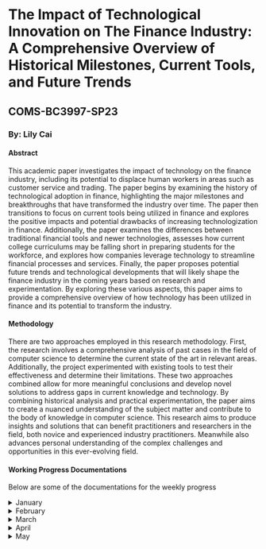<h1> The Impact of Technological Innovation on The Finance Industry: A Comprehensive Overview of Historical Milestones, Current Tools, and Future Trends </h1>
<h2> COMS-BC3997-SP23 </h2>
<h3>By: Lily Cai</h3>

<h4>Abstract</h4>
<p>This academic paper investigates the impact of technology on the finance industry, including its potential to displace human workers in areas such as customer service and trading. The paper begins by examining the history of technological adoption in finance, highlighting the major milestones and breakthroughs that have transformed the industry over time. The paper then transitions to focus on current tools being utilized in finance and explores the positive impacts and potential drawbacks of increasing technologization in finance. Additionally, the paper examines the differences between traditional financial tools and newer technologies, assesses how current college curriculums may be falling short in preparing students for the workforce, and explores how companies leverage technology to streamline financial processes and services. Finally, the paper proposes potential future trends and technological developments that will likely shape the finance industry in the coming years based on research and experimentation. By exploring these various aspects, this paper aims to provide a comprehensive overview of how technology has been utilized in finance and its potential to transform the industry.</p>

<h4>Methodology</h4>
<p>There are two approaches employed in this research methodology. First, the research involves a comprehensive analysis of past cases in the field of computer science to determine the current state of the art in relevant areas. Additionally, the project experimented with existing tools to test their effectiveness and determine their limitations. These two approaches combined allow for more meaningful conclusions and develop novel solutions to address gaps in current knowledge and technology. By combining historical analysis and practical experimentation, the paper aims to create a nuanced understanding of the subject matter and contribute to the body of knowledge in computer science. This research aims to produce insights and solutions that can benefit practitioners and researchers in the field, both novice and experienced industry practitioners. Meanwhile also advances personal understanding of the complex challenges and opportunities in this ever-evolving field.</p>


<h4>Working Progress Documentations</h4>
<p>Below are some of the documentations for the weekly progress</p> 

<details>
  <summary>January </summary>
The following would entail the early weeks, specificially weeks 1-4:
  
  <h6>Weeks 1-2</h6>  
  
Here is a brief description what I did weeks 1-2, written in a format that's almost like a diary: 
  
The first portion of at least two weeks was thinking and writing the preliminary research proposal. Then, the issue became that I got COVID, causing a bit of a delay with the work. Below is a bit thought process of my initial reasonings: 

As my undergraduate life draws closer, I reflect on what I have gained. It saddens me to realize that I haven't accomplished as much as I could have, not only in terms of computer science projects and GPA but also in general. However, I am certain that some of my professors, peers, and friends would disagree with this pessimistic view. With this research project, I aim to satisfy my curiosity and bring closure to my somewhat tumultuous undergraduate life in a way that would make me proud, even if no one else takes pride in my work. Rather than presenting it in the typical report format or opting for the "successful" approach, I wish to pursue this project in a manner that speaks to me and showcases my unique abilities.

Throughout my years of education, I have always been passionate about learning practical and applicable knowledge. I have come to realize that being able to observe the concrete changes and impacts that my efforts are creating is what motivates me to thrive and learn. One field that has always intrigued me is how technology is utilized in various sectors, not just within the tech industry. Specifically, I have been interested in exploring how algorithmic trading and the stock market function with the aid of technology. Observing how these trading strategies operate and their effectiveness in the real world is fascinating. 

**Please see "Research Proposal.pdf" in the Midterm Folder for the proposal**: [Research Proposal](https://github.com/COMS-BC3997-SP23/website-cc4672/blob/main/Midterm/Research%20Proposal.pdf)
  
  <h6>Weeks 3-4</h6>  
  
It wasn't delightful when I realized that my original area might not be feasible for this semester. It's almost as if a person with huge ambitions and eagerness to sail shortly only realizes they don't know how to steer a ship or navigate. My misjudgment with the difficulty required to delve into this topic made it so that after conducting preliminary research, I concluded that studying algorithmic trading would demand skills such as machine learning, which may not be feasible to acquire quickly. After recovering from COVID,  I spent a week or so trying to learn more about what I could do instead that relates to the topic but at the same time can give me both the technical and research suited for a beginner level. Therefore, I shifted my focus to a more general question: **How has technology been utilized in the financial world? ** 
  
**Please see "Some research up until 3.20.pdf" in the Midterm Folder for the part of the research conducted. The file includes both the research done on algorithmic trading and history of technology in finance**: [Background Research]( https://github.com/COMS-BC3997-SP23/website-cc4672/blob/main/Midterm/Some%20research%20up%20until%203.20.pdf)
  
Please know that just because I couldn't do a project on it during the semester does not mean that I cannot continue this research after graduation. Still, it indicates that solely focusing on algorithmic trading may not be optimal for me to derive presentable conclusions that satisfy my academic curiosity.
  
</details>

<details>
  <summary>February</summary>
<h6>Weeks 4-8</h6>  
In February, my focus was primarily on conducting interviews with experts in the finance industry to gather insights on the impact of technology on the sector. Based on the findings, I spent time drawing conclusions and determining the best programming languages to use in analyzing the data. After careful consideration, I ultimately settled on a combination of Excel, Python, SQL, and Java. Each of these languages has unique strengths that are well-suited for different aspects of the project, such as data organization and analysis, machine learning, and data visualization. Using a combination of these languages allows for a more comprehensive and nuanced analysis of the data, leading to more robust conclusions and insights. With the decision made on which languages to use, I moved forward with the project with a greater sense of direction and purpose. I ended up deciding to use the following languages and tools: Excel, Python, Java, and SQL.

Here are some key points I gained from talking to several people working in the industry:

* While technology has become an integral part of the finance industry, traditional financial tools such as Excel are still widely used for daily operations.
* Many finance professionals have yet to fully adopt more advanced technologies (from programming languages such as python to ChatGPT) due to steep learning curve and high costs associated with implementation.
* Some experts believe that the finance industry will continue to adopt new technologies at a slower pace compared to other industries due to regulatory constraints and clients' privacy issues.
</details>

<details>
  <summary>March</summary>
  <h6>Weeks 8-12</h6>
  Due to midterms, my progress got slowed and I didn't accomplish as much as expected. It's also the midterm presentation, so I was busy doing that. 
**Please see in the Midterm Folder for midterm project status update, which was an in-class presentation**: ["Project Midterm Status.pdf"]( https://github.com/COMS-BC3997-SP23/website-cc4672/blob/main/Midterm/Project%20Midterm%20Status.pdf)  


  
</details>

<details>
  <summary>April</summary>
  
  This is the content that will be hidden until the user clicks the dropdown.
</details>

<details>
  <summary>May</summary>
  
  This is the content that will be hidden until the user clicks the dropdown.
</details>

